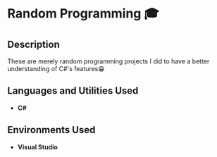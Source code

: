 <h1>Random Programming 🎓</h1>

<h2>Description</h2>
These are merely random programming projects I did to have a better understanding of C#'s features😁

<br/>


<h2>Languages and Utilities Used</h2>

- <b>C#</b> 


<h2>Environments Used </h2>

- <b>Visual Studio</b>
